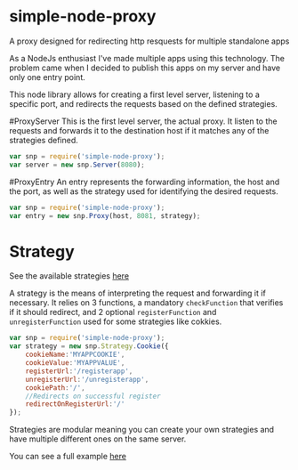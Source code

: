 # simple-node-proxy
A proxy designed for redirecting http resquests for multiple standalone apps

As a NodeJs enthusiast I've made multiple apps using this technology. The problem came when I decided to publish this apps on my server and have only one entry point.

This node library allows for creating a first level server, listening to a specific port, and redirects the requests based on the defined strategies.

#ProxyServer
This is the first level server, the actual proxy. It listen to the requests and forwards it to the destination host if it matches any of the strategies defined.
```javascript
var snp = require('simple-node-proxy');
var server = new snp.Server(8080);
```

#ProxyEntry
An entry represents the forwarding information, the host and the port, as well as the strategy used for identifying the desired requests.
```javascript
var snp = require('simple-node-proxy');
var entry = new snp.Proxy(host, 8081, strategy);
```

# Strategy
See the available strategies [here](https://github.com/pak3nuh/simple-node-proxy/wiki/Strategies)

A strategy is the means of interpreting the request and forwarding it if necessary. It relies on 3 functions, a mandatory `checkFunction` that verifies if it should redirect, and 2 optional `registerFunction` and `unregisterFunction` used for some strategies like cokkies.
```javascript
var snp = require('simple-node-proxy');
var strategy = new snp.Strategy.Cookie({
	cookieName:'MYAPPCOOKIE',
	cookieValue:'MYAPPVALUE',
	registerUrl:'/registerapp',
	unregisterUrl:'/unregisterapp',
	cookiePath:'/',
	//Redirects on successful register
	redirectOnRegisterUrl:'/'	
});
```

Strategies are modular meaning you can create your own strategies and have multiple different ones on the same server. 

You can see a full example [here](https://github.com/pak3nuh/simple-node-proxy/blob/master/example/app.js)
